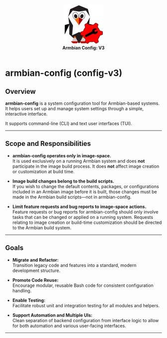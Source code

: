 <p align="center">
  <a href="#build-framework">
    <img src="https://raw.githubusercontent.com/armbian/configng/main/share/icons/hicolor/scalable/configng-tux.svg" width="128" alt="Armbian Config Logo" />
  </a><br>
  <strong>Armbian Config: V3</strong><br>
  <br>
</p>

# armbian-config (config-v3)

## Overview

**armbian-config** is a system configuration tool for Armbian-based systems. It helps users set up and manage system settings through a simple, interactive interface.

It supports command-line (CLI) and text user interfaces (TUI).

---

## Scope and Responsibilities

- **armbian-config operates only in image-space.**  
  It is used exclusively on a running Armbian system and does **not** participate in the image build process. It does **not** affect image creation or customization at build time.

- **Image build changes belong to the build scripts.**  
  If you wish to change the default contents, packages, or configurations included in an Armbian image before it is built, those changes must be made in the Armbian build scripts—not in armbian-config.

- **Limit feature requests and bug reports to image-space actions.**  
  Feature requests or bug reports for armbian-config should only involve tasks that can be changed or applied on a running system. Requests relating to image creation or build-time customization should be directed to the Armbian build system.

---

## Goals

- **Migrate and Refactor:**  
  Transition legacy code and features into a standard, modern development structure.

- **Promote Code Reuse:**  
  Encourage modular, reusable Bash code for consistent configuration handling.

- **Enable Testing:**  
  Facilitate robust unit and integration testing for all modules and helpers.

- **Support Automation and Multiple UIs:**  
  Clean separation of backend configuration from interface logic to allow for both automation and various user-facing interfaces.

---

